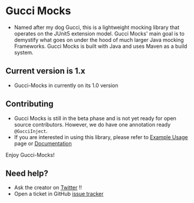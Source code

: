 # Gucci Mocks
- Named after my dog Gucci, this is a lightweight mocking library that operates on the JUnit5
extension model. Gucci Mocks' main goal is to demystify what goes on under the hood of much larger
Java mocking Frameworks. Gucci Mocks is built with Java and uses Maven as a build system.

## Current version is 1.x
- Gucci-Mocks in currently on its 1.0 version

## Contributing
- Gucci Mocks is still in the beta phase and is not yet ready for open source contributors. However, we
do have one annotation ready `@GucciInject`. 
- If you are interested in using this library, please refer to
[Example Usage](docs/exampleUsage.md) page or [Documentation](docs/documentation.md)

Enjoy Gucci-Mocks!

## Need help?

* Ask the creator on [Twitter](https://twitter.com/PlebDevTristan) !!
* Open a ticket in GitHub [issue tracker](https://github.com/thePlebDev/Gucci-Mocks/issues)
